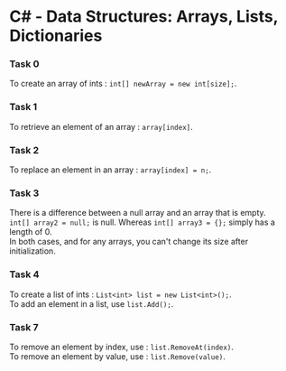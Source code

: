 # C# - Data Structures: Arrays, Lists, Dictionaries

### Task 0
To create an array of ints : `int[] newArray = new int[size];`.

### Task 1
To retrieve an element of an array : `array[index]`.

### Task 2
To replace an element in an array : `array[index] = n;`.

### Task 3
There is a difference between a null array and an array that is empty.<br>
`int[] array2 = null;` is null. Whereas `int[] array3 = {};` simply has a length of 0.<br>
In both cases, and for any arrays, you can't change its size after initialization.

### Task 4
To create a list of ints : `List<int> list = new List<int>();`. <br>
To add an element in a list, use `list.Add();`.

### Task 7
To remove an element by index, use : `list.RemoveAt(index)`.<br>
To remove an element by value, use : `list.Remove(value)`.